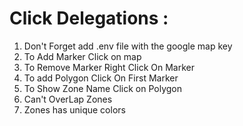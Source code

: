 
<h1>Click Delegations :</h1>
<ol>
<li> Don't Forget add .env file with the google map key</li>
<li>To Add Marker Click on map </li>
<li>To Remove Marker Right Click On Marker </li>
<li>To add Polygon Click On First Marker</li>
<li>To Show Zone Name Click on Polygon </li>
<li>Can't OverLap Zones </li>
<li>Zones has unique colors </li>
  </ol>

